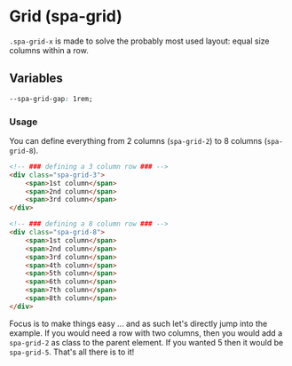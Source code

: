 # Grid (spa-grid)
`.spa-grid-x` is made to solve the probably most used layout: equal size columns within a row.
## Variables
```css
--spa-grid-gap: 1rem;
```
### Usage
You can define everything from 2 columns (`spa-grid-2`) to 8 columns (`spa-grid-8`).
```html
<!-- ### defining a 3 column row ### -->
<div class="spa-grid-3">
    <span>1st column</span>
    <span>2nd column</span>
    <span>3rd column</span>
</div>

<!-- ### defining a 8 column row ### -->
<div class="spa-grid-8">
    <span>1st column</span>
    <span>2nd column</span>
    <span>3rd column</span>
    <span>4th column</span>
    <span>5th column</span>
    <span>6th column</span>
    <span>7th column</span>
    <span>8th column</span>
</div>
```
Focus is to make things easy ... and as such let's directly jump into the example. If you would need a row with two columns, then you would add a `spa-grid-2` as class to the parent element. If you wanted 5 then it would be `spa-grid-5`. That's all there is to it!